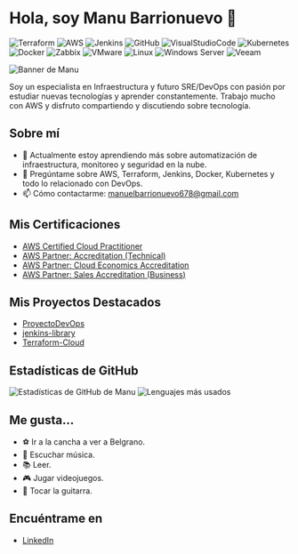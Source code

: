 # Hola, soy Manu Barrionuevo 👋

![Terraform](https://img.shields.io/badge/-Terraform-623CE4?style=flat-square&logo=terraform)
![AWS](https://img.shields.io/badge/-Amazon%20AWS-FF9900?style=flat-square&logo=amazon-aws)
![Jenkins](https://img.shields.io/badge/-Jenkins-D24939?style=flat-square&logo=jenkins)
![GitHub](https://img.shields.io/badge/-GitHub-181717?style=flat-square&logo=github)
![VisualStudioCode](https://img.shields.io/badge/-Visual%20Studio%20Code-007ACC?style=flat-square&logo=visual-studio-code)
![Kubernetes](https://img.shields.io/badge/-Kubernetes-326CE5?style=flat-square&logo=kubernetes)
![Docker](https://img.shields.io/badge/-Docker-2496ED?style=flat-square&logo=docker)
![Zabbix](https://img.shields.io/badge/-Zabbix-3C679A?style=flat-square&logo=zabbix)
![VMware](https://img.shields.io/badge/-VMware-607078?style=flat-square&logo=vmware)
![Linux](https://img.shields.io/badge/-Linux-FCC624?style=flat-square&logo=linux)
![Windows Server](https://img.shields.io/badge/-Windows%20Server-0078D6?style=flat-square&logo=windows)
![Veeam](https://img.shields.io/badge/-Veeam-00B336?style=flat-square&logo=veeam)



![Banner de Manu](https://i.imgur.com/5tCw87R.jpeg)

Soy un especialista en Infraestructura y futuro SRE/DevOps con pasión por estudiar nuevas tecnologías y aprender constantemente. Trabajo mucho con AWS y disfruto compartiendo y discutiendo sobre tecnología.

## Sobre mí
- 🌱 Actualmente estoy aprendiendo más sobre automatización de infraestructura, monitoreo y seguridad en la nube.
- 💬 Pregúntame sobre AWS, Terraform, Jenkins, Docker, Kubernetes y todo lo relacionado con DevOps.
- 📫 Cómo contactarme: [manuelbarrionuevo678@gmail.com](mailto:manuelbarrionuevo678@gmail.com)

## Mis Certificaciones

- [AWS Certified Cloud Practitioner](https://www.credly.com/badges/7f02ce4a-62d4-49c5-a4f6-297967ef2e01)
- [AWS Partner: Accreditation (Technical)](https://www.credly.com/badges/fd2f4232-9707-4568-a3e5-38ae0ad1dab5)
- [AWS Partner: Cloud Economics Accreditation](https://www.credly.com/badges/2ca88817-fe22-4e23-a321-1cfa31d537ed)
- [AWS Partner: Sales Accreditation (Business)](https://credly.com/badges/0256279e-a1ff-4f7f-8f17-811532408758)



## Mis Proyectos Destacados
- [ProyectoDevOps](https://github.com/manuBarriouevo/ProyectoDevOps)
- [jenkins-library](https://github.com/manuBarriouevo/jenkins-library)
- [Terraform-Cloud](https://github.com/manuBarriouevo/Terraform-Cloud)
  
## Estadísticas de GitHub
![Estadísticas de GitHub de Manu](https://github-readme-stats.vercel.app/api?username=manuBarrionuevo&show_icons=true&theme=light)
![Lenguajes más usados](https://github-readme-stats.vercel.app/api/top-langs/?username=manuBarrionuevo&layout=compact)



## Me gusta...
- ⚽ Ir a la cancha a ver a Belgrano.
- 🎵 Escuchar música.
- 📚 Leer.
- 🎮 Jugar videojuegos.
- 🎸 Tocar la guitarra.

## Encuéntrame en
- [LinkedIn](https://www.linkedin.com/in/manuel-barrionuevo-7b5946196)

